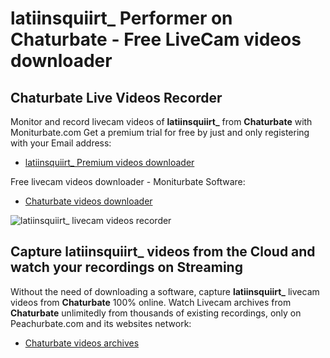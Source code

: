 # latiinsquiirt_ Performer on Chaturbate - Free LiveCam videos downloader

## Chaturbate Live Videos Recorder

Monitor and record livecam videos of **latiinsquiirt_** from **Chaturbate** with Moniturbate.com
Get a premium trial for free by just and only registering with your Email address:
* [latiinsquiirt_ Premium videos downloader](https://moniturbate.com/request-demo-licence-key.html)

Free livecam videos downloader - Moniturbate Software:
* [Chaturbate videos downloader](https://moniturbate.com/moniturbate-download-software.html)

![latiinsquiirt_ livecam videos recorder](https://peachurnet.com/templates/moniturbate-software.png)


## Capture latiinsquiirt_ videos from the Cloud and watch your recordings on Streaming

Without the need of downloading a software, capture **latiinsquiirt_** livecam videos from **Chaturbate** 100% online.
Watch Livecam archives from **Chaturbate** unlimitedly from thousands of existing recordings, only on Peachurbate.com and its websites network:
* [Chaturbate videos archives](https://peachurnet.com/)